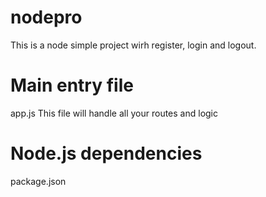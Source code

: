 # nodepro
This is a node simple project wirh register, login and logout.

# Main entry file
app.js 
    This file will handle all your routes and logic
    
# Node.js dependencies
package.json  